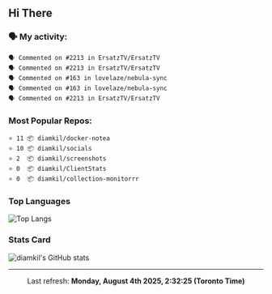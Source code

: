 ## Hi There

### 🗣 My activity:

```
🗣 Commented on #2213 in ErsatzTV/ErsatzTV
🗣 Commented on #2213 in ErsatzTV/ErsatzTV
🗣 Commented on #163 in lovelaze/nebula-sync
🗣 Commented on #163 in lovelaze/nebula-sync
🗣 Commented on #2213 in ErsatzTV/ErsatzTV
```

### Most Popular Repos:

```
⭐️ 11 📦 diamkil/docker-notea
⭐️ 10 📦 diamkil/socials
⭐️ 2  📦 diamkil/screenshots
⭐️ 0  📦 diamkil/ClientStats
⭐️ 0  📦 diamkil/collection-monitorrr
```

### Top Languages

![Top Langs](https://github-readme-stats.vercel.app/api/top-langs/?username=diamkil&layout=compact&langs_count=10)

### Stats Card

![diamkil's GitHub stats](https://github-readme-stats.vercel.app/api?username=diamkil&count_private=true&show_icons=true)

---

<p align="center">
  Last refresh: 
  <b>Monday, August 4th 2025, 2:32:25 (Toronto Time)</b>
</p>
